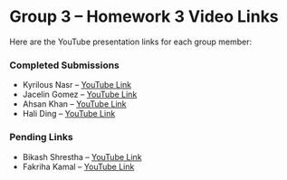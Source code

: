 # Group 3 – Homework 3 Video Links

Here are the YouTube presentation links for each group member:

### Completed Submissions
- Kyrilous Nasr – [YouTube Link](https://youtu.be/HE-zTmm59y4)
- Jacelin Gomez – [YouTube Link](https://youtu.be/XfUsaRvErqQ)
- Ahsan Khan – [YouTube Link](https://youtu.be/l9p36QRi1fk?si=y3r8Ba-UK_YITO_1)
- Hali Ding – [YouTube Link](https://youtu.be/KyYfRmUExYU)

### Pending Links
- Bikash Shrestha – [YouTube Link]()
- Fakriha Kamal – [YouTube Link]()
